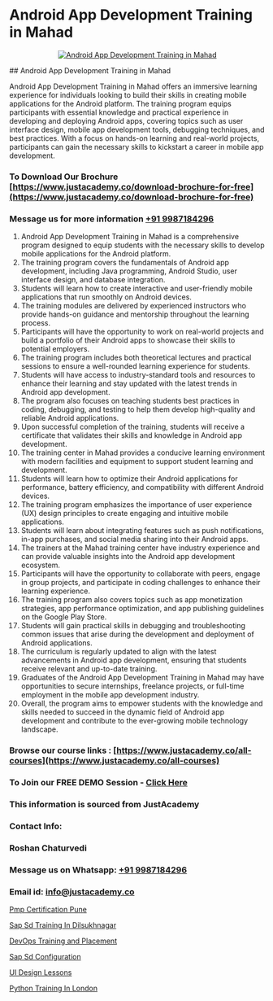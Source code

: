 # Android App Development Training in Mahad

<p align="center">
  <a href="https://justacademy.co/course-detail/android-app-development">
    <img src="https://justacademy.co/storage2/course_image/1676635923_course_image.webp" alt="Android App Development Training in Mahad">
  </a>
</p>
## Android App Development Training in Mahad

Android App Development Training in Mahad offers an immersive learning experience for individuals looking to build their skills in creating mobile applications for the Android platform. The training program equips participants with essential knowledge and practical experience in developing and deploying Android apps, covering topics such as user interface design, mobile app development tools, debugging techniques, and best practices. With a focus on hands-on learning and real-world projects, participants can gain the necessary skills to kickstart a career in mobile app development.
### To Download Our Brochure [https://www.justacademy.co/download-brochure-for-free](https://www.justacademy.co/download-brochure-for-free)
### Message us for more information [+91 9987184296](https://api.whatsapp.com/send?phone=919987184296)
1) Android App Development Training in Mahad is a comprehensive program designed to equip students with the necessary skills to develop mobile applications for the Android platform.
2) The training program covers the fundamentals of Android app development, including Java programming, Android Studio, user interface design, and database integration.
3) Students will learn how to create interactive and user-friendly mobile applications that run smoothly on Android devices.
4) The training modules are delivered by experienced instructors who provide hands-on guidance and mentorship throughout the learning process.
5) Participants will have the opportunity to work on real-world projects and build a portfolio of their Android apps to showcase their skills to potential employers.
6) The training program includes both theoretical lectures and practical sessions to ensure a well-rounded learning experience for students.
7) Students will have access to industry-standard tools and resources to enhance their learning and stay updated with the latest trends in Android app development.
8) The program also focuses on teaching students best practices in coding, debugging, and testing to help them develop high-quality and reliable Android applications.
9) Upon successful completion of the training, students will receive a certificate that validates their skills and knowledge in Android app development.
10) The training center in Mahad provides a conducive learning environment with modern facilities and equipment to support student learning and development.
11) Students will learn how to optimize their Android applications for performance, battery efficiency, and compatibility with different Android devices.
12) The training program emphasizes the importance of user experience (UX) design principles to create engaging and intuitive mobile applications.
13) Students will learn about integrating features such as push notifications, in-app purchases, and social media sharing into their Android apps.
14) The trainers at the Mahad training center have industry experience and can provide valuable insights into the Android app development ecosystem.
15) Participants will have the opportunity to collaborate with peers, engage in group projects, and participate in coding challenges to enhance their learning experience.
16) The training program also covers topics such as app monetization strategies, app performance optimization, and app publishing guidelines on the Google Play Store.
17) Students will gain practical skills in debugging and troubleshooting common issues that arise during the development and deployment of Android applications.
18) The curriculum is regularly updated to align with the latest advancements in Android app development, ensuring that students receive relevant and up-to-date training.
19) Graduates of the Android App Development Training in Mahad may have opportunities to secure internships, freelance projects, or full-time employment in the mobile app development industry.
20) Overall, the program aims to empower students with the knowledge and skills needed to succeed in the dynamic field of Android app development and contribute to the ever-growing mobile technology landscape.

### Browse our course links : [https://www.justacademy.co/all-courses](https://www.justacademy.co/all-courses) 
### To Join our FREE DEMO Session - [Click Here](https://www.justacademy.co/register-for-course-demo)


### This information is sourced from JustAcademy
### Contact Info:
### Roshan Chaturvedi
### Message us on Whatsapp: [+91 9987184296](https://api.whatsapp.com/send?phone=919987184296)
### Email id: [info@justacademy.co](mailto:info@justacademy.co)
                
[Pmp Certification Pune](https://www.linkedin.com/pulse/pmp-certification-pune-software-training-sunnyvale-vrjdc?trackingId=W91WzluOiVvfZVEgYc6ZUg%3D%3D&lipi=urn%3Ali%3Apage%3Ad_flagship3_company_admin%3BPMbi7PJsSrOfOFf5jCv3gg%3D%3D)

[Sap Sd Training In Dilsukhnagar](https://www.linkedin.com/pulse/sap-sd-training-dilsukhnagar-justacademy-chennai-isssf?trackingId=9XbtFKKWPjWhilWhR9bzOg%3D%3D&lipi=urn%3Ali%3Apage%3Ad_flagship3_company_admin%3BmbbduqyAR32m%2BKWos2V1hw%3D%3D)

[DevOps Training and Placement](https://medium.com/@ranepooja/devops-training-and-placement-1a5bf5f39c17)

[Sap Sd Configuration](https://medium.com/@prempja40/sap-sd-configuration-4dbe6c72617e)

[UI Design Lessons](https://justacademyin.github.io/justacademy/ui-design-lessons)

[Python Training In London](https://justacademyin.github.io/justacademy/python-training-in-london)

